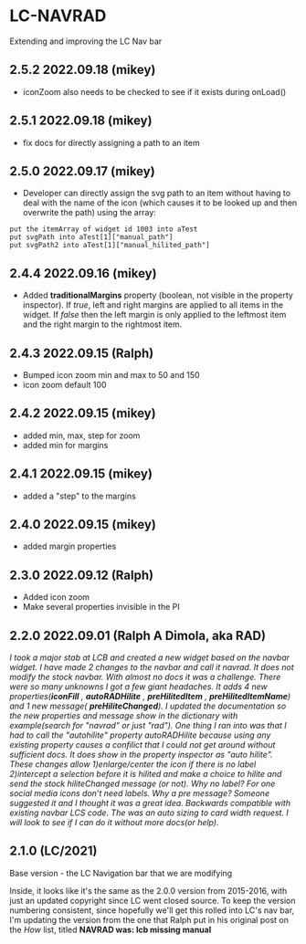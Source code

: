 # LC-NAVRAD

Extending and improving the LC Nav bar


## 2.5.2 2022.09.18 (mikey)

* iconZoom also needs to be checked to see if it exists during onLoad()



## 2.5.1 2022.09.18 (mikey)

* fix docs for directly assigning a path to an item



## 2.5.0 2022.09.17 (mikey)

* Developer can directly assign the svg path to an item without having to deal with the name of the icon (which causes it to be looked up and then overwrite the path) using the array:

```
put the itemArray of widget id 1003 into aTest
put svgPath into aTest[1]["manual_path"]
put svgPath2 into aTest[1]["manual_hilited_path"]
```



## 2.4.4 2022.09.16 (mikey)

* Added **traditionalMargins** property (boolean, not visible in the property inspector). If *true*, left and right margins are applied to all items in the widget. If *false* then the left margin is only applied to the leftmost item and the right margin to the rightmost item.



## 2.4.3 2022.09.15 (Ralph)

* Bumped icon zoom min and max to 50 and 150
* icon zoom default 100



## 2.4.2 2022.09.15 (mikey)

* added min, max, step for zoom
* added min for margins



## 2.4.1 2022.09.15 (mikey)

* added a "step" to the margins



## 2.4.0 2022.09.15 (mikey)

* added margin properties



## 2.3.0 2022.09.12 (Ralph)

* Added icon zoom
* Make several properties invisible in the PI



## 2.2.0 2022.09.01 (Ralph A Dimola, aka RAD)

*I took a major stab at LCB and created a new widget based on the navbar widget. I have made 2 changes to the navbar and call it navrad. It does not modify the stock navbar. With almost no docs it was a challenge. There were so many unknowns I got a few giant headaches. It adds 4 new properties(**iconFill** , **autoRADHilite** , **preHilitedItem** , **preHilitedItemName**) and 1 new message( **preHiliteChanged**). I updated the documentation so the new properties and message show in the dictionary with example(search for "navrad" or just "rad").*
*One thing I ran into was that I had to call the "autohilite" property autoRADHilite because using any existing property causes a confilict that I could not get around without sufficient docs. It does show in the property inspector as "auto hilite". These changes allow 1)enlarge/center the icon if there is no label 2)intercept a selection before it is hilited and make a choice to hilite and send the stock hiliteChanged message (or not). Why no label? For one social media icons don’t need labels. Why a pre message? Someone suggested it and I thought it was a great idea. Backwards compatible with existing navbar LCS code. The was an auto sizing to card width request. I will look to see if I can do it without more docs(or help).*



## 2.1.0 (LC/2021)

Base version - the LC Navigation bar that we are modifying

Inside, it looks like it's the same as the 2.0.0 version from 2015-2016, with just an updated copyright since LC went  closed source. To keep the version numbering consistent, since hopefully we'll get this rolled into LC's nav bar, I'm updating the version from the one that Ralph put in his original post on the *How* list, titled **NAVRAD was: lcb missing manual**